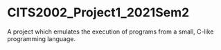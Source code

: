 # CITS2002_Project1_2021Sem2
A project which emulates the execution of programs from a small, C-like programming language. 
